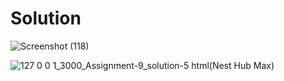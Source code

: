 # Solution
![Screenshot (118)](https://github.com/aradhanayada/PW-assignment1-solution/assets/103102710/c36532fd-4375-4bf5-b014-bbb06b930cc3)



![127 0 0 1_3000_Assignment-9_solution-5 html(Nest Hub Max)](https://github.com/aradhanayada/PW-assignment1-solution/assets/103102710/6809c7bd-9a2a-4af2-ad3a-bd91fd069837)

